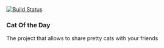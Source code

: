 [![Build Status](https://travis-ci.org/dmitriy-strukov/cat-of-the-day.svg?branch=master)](https://travis-ci.org/dmitriy-strukov/cat-of-the-day)
<h3> Cat Of the Day </h3>
<p> The project that allows to share pretty cats with your friends </p>
